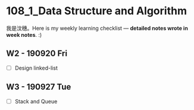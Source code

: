 # 108_1_Data Structure and Algorithm
我是汶穗。Here is my weekly learning checklist — **detailed notes wrote in week notes**. :)  

  
## W2 - 190920 Fri
- [ ] Design linked-list

## W3 - 190927 Tue
- [ ] Stack and Queue

